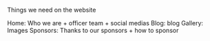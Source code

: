 Things we need on the website

Home: Who we are + officer team + social medias
Blog: blog
Gallery: Images
Sponsors: Thanks to our sponsors + how to sponsor